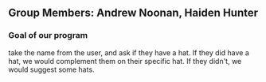 ## Group Members: Andrew Noonan, Haiden Hunter
### Goal of our program
take the name from the user, and ask if they have a hat. If they did have a hat, we would complement them on their specific hat. If they didn't, we would suggest some hats.